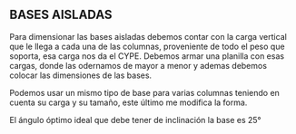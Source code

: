 ## BASES AISLADAS

Para dimensionar las bases aisladas debemos contar con la carga vertical que le llega a cada una de las columnas, proveniente de todo el peso que soporta, esa carga nos da el CYPE. Debemos armar una planilla con esas cargas, donde las odernamos de mayor a menor y ademas debemos colocar las dimensiones de las bases.

Podemos usar un mismo tipo de base para varias columnas teniendo en cuenta su carga y su tamaño, este último me modifica la forma.

El ángulo óptimo ideal que debe tener de inclinación la base es 25°
